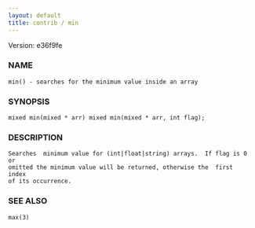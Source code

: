 ```yaml
---
layout: default
title: contrib / min
---
```


Version: e36f9fe




### NAME
    min() - searches for the minimum value inside an array


### SYNOPSIS
    mixed min(mixed * arr) mixed min(mixed * arr, int flag);


### DESCRIPTION
    Searches  minimum value for (int|float|string) arrays.  If flag is 0 or
    omitted the minimum value will be returned, otherwise the  first  index
    of its occurrence.


### SEE ALSO
    max(3)



